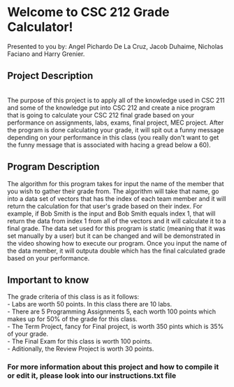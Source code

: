 # Welcome to CSC 212 Grade Calculator!

Presented to you by: Angel Pichardo De La Cruz, Jacob Duhaime, Nicholas Faciano and Harry Grenier.
<br>
<h2>Project Description </h2>
<br>
The purpose of this project is to apply all of the knowledge used in CSC 211 and some of the knowledge put into CSC 212 and create a nice program that is going to calculate your CSC 212 final grade based on your performance on assignments, labs, exams, final project, MEC project. After the program is done calculating your grade, it will spit out a funny message depending on your performance in this class (you really don't want to get the funny message that is associated with hacing a gread below a 60). 
<br>

<h2>Program Description</h2>
The algorithm for this program takes for input the name of the member that you wish to gather their grade from. The algorithm will take that name, go into a data set of vectors that has the index of each team member and it will return the calculation for that user's grade based on their index. For example, if Bob Smith is the input and Bob Smith equals index 1, that will return the data from index 1 from all of the vectors and it will calculate it to a final grade. The data set used for this program is static (meaning that it was set manually by a user) but it can be changed and will be demonstrated in the video showing how to execute our program. Once you input the name of the data member, it will outputa double which has the final calculated grade based on your performance. 
<br>

<h2>Important to know</h2>
The grade criteria of this class is as it follows:
<br>
- Labs are worth 50 points. In this class there are 10 labs.
<br>
- There are 5 Programming Assignments	5, each worth 100 points which makes up for 50% of the grade for this class.
<br>
- The Term Project, fancy for Final project, is worth 350 pints which is 35% of your grade.
<br>
- The Final Exam for this class is worth 100 points.
<br>
- Aditionally, the Review Project is worth 30 points.
<br>

<h3>For more information about this project and how to compile it or edit it, please look into our <b>instructions.txt</b> file </h3>
